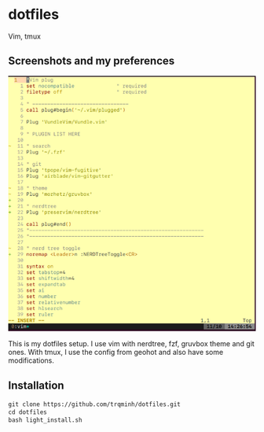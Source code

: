 # dotfiles
Vim, tmux
## Screenshots and my preferences
![](imgs/screenshot.png)

This is my dotfiles setup. I use vim with nerdtree, fzf, gruvbox theme and git ones. With tmux, I use the config from geohot and also have some modifications.
## Installation
```
git clone https://github.com/trqminh/dotfiles.git
cd dotfiles
bash light_install.sh
```


